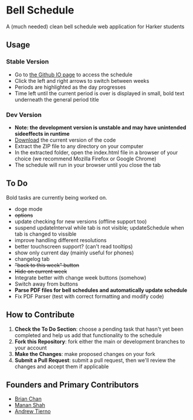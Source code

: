 # Bell Schedule

A (much needed) clean bell schedule web application for Harker students

## Usage
### Stable Version
* Go to [the Github IO page](http://harkerdev.github.io/bellschedule/) to access the schedule
* Click the left and right arrows to switch between weeks
* Periods are highlighted as the day progresses
* Time left until the current period is over is displayed in small, bold text underneath the general period title

### Dev Version
* **Note: the development version is unstable and may have unintended sideeffects in runtime**
* [Download](https://github.com/HarkerDev/bellschedule/archive/master.zip) the current version of the code
* Extract the ZIP file to any directory on your computer
* In the extracted folder, open the index.html file in a browser of your choice (we recommend Mozilla Firefox or Google Chrome)
* The schedule will run in your browser until you close the tab

## To Do
Bold tasks are currently being worked on.
* doge mode
* ~~options~~
 * update checking for new versions (offline support too)
 * suspend updateInterval while tab is not visible; updateSchedule when tab is changed to vissible
 * improve handling different resolutions
 * better touchscreen support? (can't read tooltips)
 * show only current day (mainly useful for phones)
 * changelog tab
* ~~"back to this week" button~~
 * ~~Hide on current week~~
 * Integrate better with change week buttons (somehow)
 * Switch away from buttons
* **Parse PDF files for bell schedules and automatically update schedule**
 * Fix PDF Parser (test with correct formatting and modify code) 

## How to Contribute
1. **Check the To Do Section**: choose a pending task that hasn't yet been completed and help us add that functionality to the schedule
2. **Fork this Repository**: fork either the main or development branches to your account
3. **Make the Changes**: make proposed changes on your fork
4. **Submit a Pull Request**: submit a pull request, then we'll review the changes and accept them if applicable

## Founders and Primary Contributors
* [Brian Chan](http://github.com/iluvredwall)
* [Manan Shah](http://github.com/mananshah99)
* [Andrew Tierno](http://github.com/andrew-tierno)
